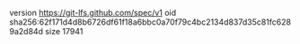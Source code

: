 version https://git-lfs.github.com/spec/v1
oid sha256:62f171d4d8b6726df61f18a6bbc0a70f79c4bc2134d837d35c81fc6289a2d84d
size 17941
